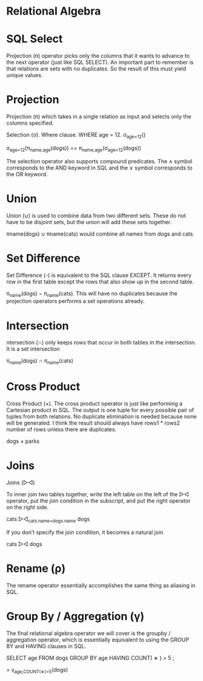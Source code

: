 # Relational Algebra

# SQL Select

Projection (π) operator picks only the columns that it wants to advance to the next operator (just like SQL SELECT). An important part to remember is that relations are sets with no duplicates. So the result of this must yield unique values.

# Projection

Projection (π) which takes in a single relation as input and selects only the columns specified. 

Selection (σ). Where clause. WHERE age = 12. σ<sub>age=12</sub>()

σ<sub>age=12</sub>(π<sub>name,age</sub>(dogs)) == π<sub>name,age</sub>(σ<sub>age=12</sub>(dogs))

The selection operator also supports compound predicates. The ∧ symbol corresponds to the
AND keyword in SQL and the ∨ symbol corresponds to the OR keyword.

# Union

Union (∪) is used to combine data from two different sets. These do not have to be disjoint sets, but the union will add these sets together.

πname(dogs) ∪ πname(cats) would combine all names from dogs and cats.

# Set Difference

Set Difference (-) is equivalent to the SQL clause EXCEPT. It returns every row in the first table except the rows
that also show up in the second table.

π<sub>name</sub>(dogs) − π<sub>name</sub>(cats). This will have no duplicates because the projection operators performs a set operations already.

# Intersection 

ntersection (∩) only keeps rows that occur in
both tables in the intersection. It is a set intersection

π<sub>name</sub>(dogs) ∩ π<sub>name</sub>(cats)

# Cross Product

Cross Product (×). The cross product operator is just like performing a Cartesian product in SQL. The output is one
tuple for every possible pair of tuples from both relations. No duplicate
elimination is needed because none will be generated. I think the result should always have rows1 * rows2 number of rows unless there are duplicates.

dogs × parks

# Joins
Joins (▷◁) 

To inner join
two tables together, write the left table on the left of the ▷◁ operator, put the join condition in the
subscript, and put the right operator on the right side. 

cats ▷◁<sub>cats.name=dogs.name</sub> dogs

If you don’t specify the join condition, it becomes a natural join

cats ▷◁ dogs

# Rename (ρ)
The rename operator essentially accomplishes the same thing as aliasing in SQL.

# Group By / Aggregation (γ)

The final relational algebra operator we will cover is the groupby / aggregation operator, which
is essentially equivalent to using the GROUP BY and HAVING clauses in SQL. 

SELECT age FROM dogs GROUP BY age HAVING COUNT( ∗ ) > 5 ;

= γ<sub>age,COUNT(∗)>5</sub>(dogs)

